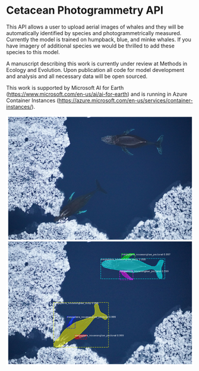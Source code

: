# Cetacean Photogrammetry API

This API allows a user to upload aerial images of whales and they will be automatically identified by species and photogrammetrically measured. Currently the model is trained on humpback, blue, and minke whales. If you have imagery of additional species we would be thrilled to add these species to this model.

A manuscript describing this work is currently under review at Methods in Ecology and Evolution. Upon publication all code for model development and analysis and all necessary data will be open sourced.

This work is supported by Microsoft AI for Earth (https://www.microsoft.com/en-us/ai/ai-for-earth) and is running in Azure Container Instances (https://azure.microsoft.com/en-us/services/container-instances/). 

![Humpbacks identified and measured](https://github.com/patrickcgray/cetacean_photogram_api/blob/master/data/humpbacks_measured_from_drone.jpg?raw=true)

